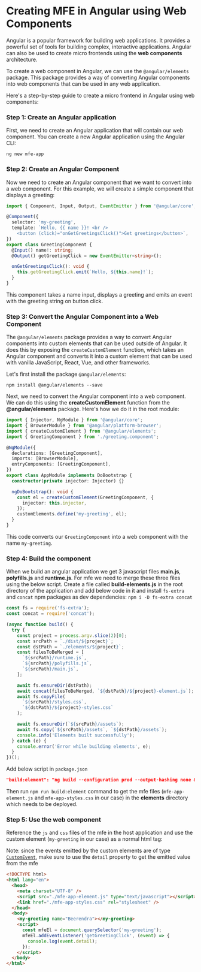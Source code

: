 # Creating MFE in Angular using Web Components

Angular is a popular framework for building web applications. It provides a powerful set of tools for building complex, interactive applications. Angular can also be used to create micro frontends using the **web components** architecture.

To create a web component in Angular, we can use the `@angular/elements` package. This package provides a way of converting Angular components into web components that can be used in any web application.

Here's a step-by-step guide to create a micro frontend in Angular using web components:

### Step 1: Create an Angular application

First, we need to create an Angular application that will contain our web component. You can create a new Angular application using the Angular CLI:

`ng new mfe-app`

### Step 2: Create an Angular Component

Now we need to create an Angular component that we want to convert into a web component. For this example, we will create a simple component that displays a greeting:

```typescript
import { Component, Input, Output, EventEmitter } from '@angular/core';

@Component({
  selector: 'my-greeting',
  template: `Hello, {{ name }}! <br />
    <button (click)="onGetGreetingsClick()">Get greetings</button>`,
})
export class GreetingComponent {
  @Input() name!: string;
  @Output() getGreetingClick = new EventEmitter<string>();

  onGetGreetingsClick(): void {
    this.getGreetingClick.emit(`Hello, ${this.name}!`);
  }
}
```

This component takes a name input, displays a greeting and emits an event with the greeting string on button click.

### Step 3: Convert the Angular Component into a Web Component

The `@angular/elements` package provides a way to convert Angular components into custom elements that can be used outside of Angular. It does this by exposing the `createCustomElement` function, which takes an Angular component and converts it into a custom element that can be used with vanilla JavaScript, React, Vue, and other frameworks.

Let's first install the package `@angular/elements`:

`npm install @angular/elements --save`

Next, we need to convert the Angular component into a web component. We can do this using the **createCustomElement** function from the **@angular/elements** package. Here's how we do it in the root module:

```typescript
import { Injector, NgModule } from '@angular/core';
import { BrowserModule } from '@angular/platform-browser';
import { createCustomElement } from '@angular/elements';
import { GreetingComponent } from './greeting.component';

@NgModule({
  declarations: [GreetingComponent],
  imports: [BrowserModule],
  entryComponents: [GreetingComponent],
})
export class AppModule implements DoBootstrap {
  constructor(private injector: Injector) {}

  ngDoBootstrap(): void {
    const el = createCustomElement(GreetingComponent, {
      injector: this.injector,
    });
    customElements.define('my-greeting', el);
  }
}
```

This code converts our `GreetingComponent` into a web component with the name `my-greeting`.

### Step 4: Build the component

When we build an angular application we get 3 javascript files **main.js**, **polyfills.js** and **runtime.js**. For mfe we need to merge these three files using the below script. Create a file called **build-elements.js** in the root directory of the application and add below code in it and install `fs-extra` and `concat` npm packages as dev dependencies: `npm i -D fs-extra concat`

```javascript
const fs = require('fs-extra');
const concat = require('concat');

(async function build() {
  try {
    const project = process.argv.slice(2)[0];
    const srcPath = `./dist/${project}`;
    const dstPath = `./elements/${project}`;
    const filesToBeMerged = [
      `${srcPath}/runtime.js`,
      `${srcPath}/polyfills.js`,
      `${srcPath}/main.js`,
    ];

    await fs.ensureDir(dstPath);
    await concat(filesToBeMerged, `${dstPath}/${project}-element.js`);
    await fs.copyFile(
      `${srcPath}/styles.css`,
      `${dstPath}/${project}-styles.css`
    );

    await fs.ensureDir(`${srcPath}/assets`);
    await fs.copy(`${srcPath}/assets`, `${dstPath}/assets`);
    console.info('Elements built successfully');
  } catch (e) {
    console.error('Error while building elements', e);
  }
})();
```

Add below script in `package.json`

```json
"build:element": "ng build --configuration prod --output-hashing none && node build-elements.js mfe-app"
```

Then run `npm run build:element` command to get the mfe files (`mfe-app-element.js` and `mfe-app-styles.css` in our case) in the **elements** directory which needs to be deployed.

### Step 5: Use the web component

Reference the `js` and `css` files of the mfe in the host application and use the custom element (`my-greeting` in our case) as a normal html tag:

Note: since the events emitted by the custom elements are of type [`CustomEvent`](https://developer.mozilla.org/en-US/docs/Web/API/CustomEvent), make sure to use the `detail` property to get the emitted value from the mfe

```html
<!DOCTYPE html>
<html lang="en">
  <head>
    <meta charset="UTF-8" />
    <script src="./mfe-app-element.js" type="text/javascript"></script>
    <link href="./mfe-app-styles.css" rel="stylesheet" />
  </head>
  <body>
    <my-greeting name="Beerendra"></my-greeting>
    <script>
      const mfeEl = document.querySelector('my-greeting');
      mfeEl.addEventListener('getGreetingClick', (event) => {
        console.log(event.detail);
      });
    </script>
  </body>
</html>
```

